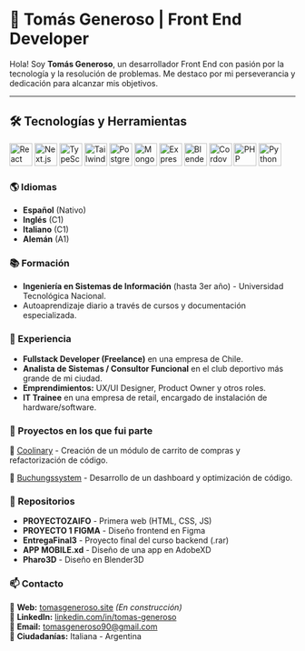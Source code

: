 # 🚀 Tomás Generoso | Front End Developer

Hola! Soy **Tomás Generoso**, un desarrollador Front End con pasión por la tecnología y la resolución de problemas. Me destaco por mi perseverancia y dedicación para alcanzar mis objetivos. 

---

## 🛠️ Tecnologías y Herramientas

<p align="left">
  <img src="https://cdn.jsdelivr.net/gh/devicons/devicon/icons/react/react-original.svg" alt="React" width="40" height="40"/>
  <img src="https://cdn.jsdelivr.net/gh/devicons/devicon/icons/nextjs/nextjs-original.svg" alt="Next.js" width="40" height="40"/>
  <img src="https://cdn.jsdelivr.net/gh/devicons/devicon/icons/typescript/typescript-original.svg" alt="TypeScript" width="40" height="40"/>
  <img src="https://cdn.jsdelivr.net/gh/devicons/devicon/icons/tailwindcss/tailwindcss-plain.svg" alt="Tailwind CSS" width="40" height="40"/>
  <img src="https://cdn.jsdelivr.net/gh/devicons/devicon/icons/postgresql/postgresql-original.svg" alt="PostgreSQL" width="40" height="40"/>
  <img src="https://cdn.jsdelivr.net/gh/devicons/devicon/icons/mongodb/mongodb-original.svg" alt="MongoDB" width="40" height="40"/>
  <img src="https://cdn.jsdelivr.net/gh/devicons/devicon/icons/express/express-original.svg" alt="Express.js" width="40" height="40"/>
  <img src="https://cdn.jsdelivr.net/gh/devicons/devicon/icons/blender/blender-original.svg" alt="Blender" width="40" height="40"/>
  <img src="https://cdn.jsdelivr.net/gh/devicons/devicon/icons/apachecordova/apachecordova-original.svg" alt="Cordova" width="40" height="40"/>
  <img src="https://cdn.jsdelivr.net/gh/devicons/devicon/icons/php/php-original.svg" alt="PHP" width="40" height="40"/>
  <img src="https://cdn.jsdelivr.net/gh/devicons/devicon/icons/python/python-original.svg" alt="Python" width="40" height="40"/>
</p>


### 🌎 Idiomas

- **Español** (Nativo)
- **Inglés** (C1)
- **Italiano** (C1)
- **Alemán** (A1)


### 📚 Formación

- **Ingeniería en Sistemas de Información** (hasta 3er año) - Universidad Tecnológica Nacional.
- Autoaprendizaje diario a través de cursos y documentación especializada.


### 💼 Experiencia

- **Fullstack Developer (Freelance)** en una empresa de Chile.
- **Analista de Sistemas / Consultor Funcional** en el club deportivo más grande de mi ciudad.
- **Emprendimientos:** UX/UI Designer, Product Owner y otros roles.
- **IT Trainee** en una empresa de retail, encargado de instalación de hardware/software.


### 📂 Proyectos en los que fui parte

🔹 [Coolinary](https://github.com/Zetjen/coolinary) - Creación de un módulo de carrito de compras y refactorización de código.

🔹 [Buchungssystem](https://github.com/Zetjen/buchungssystem) - Desarrollo de un dashboard y optimización de código.


### 📌 Repositorios

- **PROYECTOZAIFO** - Primera web (HTML, CSS, JS)
- **PROYECTO 1 FIGMA** - Diseño frontend en Figma
- **EntregaFinal3** - Proyecto final del curso backend (.rar)
- **APP MOBILE.xd** - Diseño de una app en AdobeXD
- **Pharo3D** - Diseño en Blender3D


### 📫 Contacto

📍 **Web:** [tomasgeneroso.site](https://tomasgeneroso.site) *(En construcción)*  
📍 **LinkedIn:** [linkedin.com/in/tomas-generoso](https://www.linkedin.com/in/tomas-generoso/)  
📍 **Email:** tomasgeneroso90@gmail.com  
📍 **Ciudadanías:** Italiana - Argentina 

